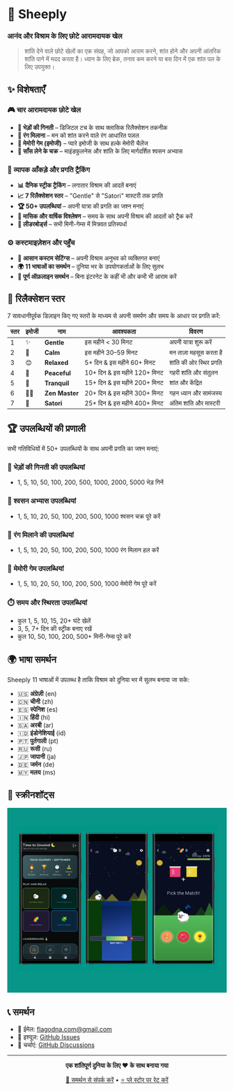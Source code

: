 # 🐑 Sheeply

### आनंद और विश्राम के लिए छोटे आरामदायक खेल

> शांति देने वाले छोटे खेलों का एक संग्रह, जो आपको आराम करने, शांत होने और अपनी आंतरिक शांति पाने में मदद करता है। ध्यान के लिए ब्रेक, तनाव कम करने या बस दिन में एक शांत पल के लिए उपयुक्त।

## ✨ विशेषताएँ

### 🎮 चार आरामदायक छोटे खेल

- **🐑 भेड़ों की गिनती** – डिजिटल टच के साथ क्लासिक रिलैक्सेशन तकनीक
- **🌈 रंग मिलाना** – मन को शांत करने वाले रंग आधारित पज़ल
- **🧩 मेमोरी गेम (इमोजी)** – प्यारे इमोजी के साथ हल्के मेमोरी चैलेंज
- **💨 साँस लेने के चक्र** – माइंडफुलनेस और शांति के लिए मार्गदर्शित श्वसन अभ्यास

### 🎯 व्यापक आँकड़े और प्रगति ट्रैकिंग

- **📊 दैनिक स्ट्रीक ट्रैकिंग** – लगातार विश्राम की आदतें बनाएं
- **📈 7 रिलैक्सेशन स्तर** – "Gentle" से "Satori" मास्टरी तक प्रगति
- **🏆 50+ उपलब्धियां** – अपनी यात्रा की प्रगति का जश्न मनाएं
- **📅 मासिक और वार्षिक विश्लेषण** – समय के साथ अपनी विश्राम की आदतों को ट्रैक करें
- **🏅 लीडरबोर्ड्स** – सभी मिनी-गेम्स में मित्रवत प्रतिस्पर्धा

### ⚙️ कस्टमाइज़ेशन और पहुँच

- **🎨 आसान कस्टम सेटिंग्स** – अपनी विश्राम अनुभव को व्यक्तिगत बनाएं
- **🌍 11 भाषाओं का समर्थन** – दुनिया भर के उपयोगकर्ताओं के लिए सुलभ
- **📱 पूर्ण ऑफ़लाइन समर्थन** – बिना इंटरनेट के कहीं भी और कभी भी आराम करें

## 🌟 रिलैक्सेशन स्तर

7 सावधानीपूर्वक डिज़ाइन किए गए स्तरों के माध्यम से अपनी समर्पण और समय के आधार पर प्रगति करें:

| स्तर | इमोजी | नाम            | आवश्यकता                     | विवरण                    |
| ---- | ----- | -------------- | ---------------------------- | ------------------------ |
| 1    | ✨    | **Gentle**     | इस महीने < 30 मिनट           | अपनी यात्रा शुरू करें    |
| 2    | 🍃    | **Calm**       | इस महीने 30–59 मिनट          | मन ताज़ा महसूस करता है   |
| 3    | 😊    | **Relaxed**    | 5+ दिन & इस महीने 60+ मिनट   | शांति की ओर स्थिर प्रगति |
| 4    | 🌸    | **Peaceful**   | 10+ दिन & इस महीने 120+ मिनट | गहरी शांति और संतुलन     |
| 5    | 🌙    | **Tranquil**   | 15+ दिन & इस महीने 200+ मिनट | शांत और केंद्रित         |
| 6    | 🧘‍♂️    | **Zen Master** | 20+ दिन & इस महीने 300+ मिनट | गहन ध्यान और सामंजस्य    |
| 7    | 🌟    | **Satori**     | 25+ दिन & इस महीने 400+ मिनट | अंतिम शांति और मास्टरी   |

## 🏆 उपलब्धियों की प्रणाली

सभी गतिविधियों में 50+ उपलब्धियों के साथ अपनी प्रगति का जश्न मनाएं:

### 🐑 भेड़ों की गिनती की उपलब्धियां

- 1, 5, 10, 50, 100, 200, 500, 1000, 2000, 5000 भेड़ गिनें

### 💨 श्वसन अभ्यास उपलब्धियां

- 1, 5, 10, 20, 50, 100, 200, 500, 1000 श्वसन चक्र पूरे करें

### 🌈 रंग मिलाने की उपलब्धियां

- 1, 5, 10, 20, 50, 100, 200, 500, 1000 रंग मिलान हल करें

### 🧩 मेमोरी गेम उपलब्धियां

- 1, 5, 10, 20, 50, 100, 200, 500, 1000 मेमोरी गेम पूरे करें

### ⏱️ समय और स्थिरता उपलब्धियां

- कुल 1, 5, 10, 15, 20+ घंटे खेलें
- 3, 5, 7+ दिन की स्ट्रीक बनाए रखें
- कुल 10, 50, 100, 200, 500+ मिनी-गेम्स पूरे करें

## 🌍 भाषा समर्थन

Sheeply 11 भाषाओं में उपलब्ध है ताकि विश्राम को दुनिया भर में सुलभ बनाया जा सके:

- 🇺🇸 **अंग्रेज़ी** (en)
- 🇨🇳 **चीनी** (zh)
- 🇪🇸 **स्पेनिश** (es)
- 🇮🇳 **हिंदी** (hi)
- 🇸🇦 **अरबी** (ar)
- 🇮🇩 **इंडोनेशियाई** (id)
- 🇵🇹 **पुर्तगाली** (pt)
- 🇷🇺 **रूसी** (ru)
- 🇯🇵 **जापानी** (ja)
- 🇩🇪 **जर्मन** (de)
- 🇲🇾 **मलय** (ms)

## 📱 स्क्रीनशॉट्स

![Screenshots](../../screenshots/ss.png)

## 📞 समर्थन

- 📧 ईमेल: flagodna.com@gmail.com
- 🐛 इश्यूज़: [GitHub Issues](https://github.com/Flagodna-Developer/sheeply/issues)
- 💬 चर्चाएं: [GitHub Discussions](https://github.com/Flagodna-Developer/sheeply/discussions)

---

<div align="center">

**एक शांतिपूर्ण दुनिया के लिए ❤️ के साथ बनाया गया**

[📧 समर्थन से संपर्क करें](mailto:flagodna.com@gmail.com) • [⭐ प्ले स्टोर पर रेट करें](https://play.google.com/store/apps/details?id=com.flagodna.sheeply)

</div>
